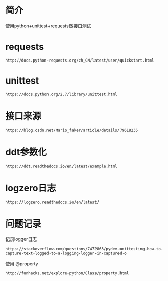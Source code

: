 # 简介
使用python+unittest+requests做接口测试

# requests
```
http://docs.python-requests.org/zh_CN/latest/user/quickstart.html
```

# unittest
```
https://docs.python.org/2.7/library/unittest.html
```

# 接口来源

```
https://blog.csdn.net/Mario_faker/article/details/79618235
```

# ddt参数化
```
https://ddt.readthedocs.io/en/latest/example.html
```

# logzero日志
```
https://logzero.readthedocs.io/en/latest/
```

# 问题记录
记录logger日志<br>
```
https://stackoverflow.com/questions/7472863/pydev-unittesting-how-to-capture-text-logged-to-a-logging-logger-in-captured-o
```

使用 @property
```
http://funhacks.net/explore-python/Class/property.html
```